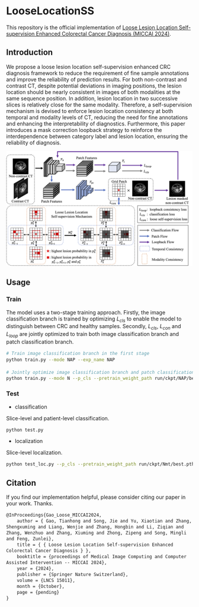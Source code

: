 # LooseLocationSS

This repository is the official implementation of [Loose Lesion Location Self-supervision Enhanced Colorectal Cancer Diagnosis (MICCAI 2024)](https://papers.miccai.org/miccai-2024/paper/1379_paper.pdf).

## Introduction

We propose a loose lesion location self-supervision enhanced CRC diagnosis framework to reduce the requirement of fine sample annotations and improve the reliability of prediction results. For both non-contrast and contrast CT, despite potential deviations in imaging positions, the lesion location should be nearly consistent in images of both modalities at the same sequence position. In addition, lesion location in two successive slices is relatively close for the same modality. Therefore, a self-supervision mechanism is devised to enforce lesion location consistency at both temporal and modality levels of CT, reducing the need for fine annotations and enhancing the interpretability of diagnostics. Furthermore, this paper introduces a mask correction loopback strategy to reinforce the interdependence between category label and lesion location, ensuring the reliability of diagnosis.

<img src="image/overview.png" alt="overview" width=750 />

## Usage

### Train

The model uses a two-stage training approach. Firstly, the image classification branch is trained by optimizing $L_{cls}$ to enable the model to distinguish between CRC and healthy samples. Secondly, $L_{cls}$, $L_{con}$ and $L_{loop}$ are jointly optimized to train both image classification branch and patch classification branch.

```bash
# Train image classification branch in the first stage
python train.py --mode NAP --exp_name NAP

# Jointly optimize image classification branch and patch classification branch in the second stage 
python train.py --mode N --p_cls --pretrain_weight_path run/ckpt/NAP/best.pth --exp_name Nmt
```

### Test

* classification

Slice-level and patient-level classification.

```bash
python test.py
```

* localization

Slice-level localization.

```bash
python test_loc.py --p_cls --pretrain_weight_path run/ckpt/Nmt/best.pth
```

## Citation

If you find our implementation helpful, please consider citing our paper in your work. Thanks.

```
@InProceedings{Gao_Loose_MICCAI2024,
    author = { Gao, Tianhong and Song, Jie and Yu, Xiaotian and Zhang, Shengxuming and Liang, Wenjie and Zhang, Hongbin and Li, Ziqian and Zhang, Wenzhuo and Zhang, Xiuming and Zhong, Zipeng and Song, Mingli and Feng, Zunlei},
    title = { { Loose Lesion Location Self-supervision Enhanced Colorectal Cancer Diagnosis } },
    booktitle = {proceedings of Medical Image Computing and Computer Assisted Intervention -- MICCAI 2024},
    year = {2024},
    publisher = {Springer Nature Switzerland},
    volume = {LNCS 15011},
    month = {October},
    page = {pending}
}
```
